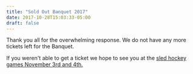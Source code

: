 ```yaml
---
title: "Sold Out Banquet 2017"
date: 2017-10-28T15:03:33-05:00
draft: false
---
```


Thank you all for the overwhelming response. We do not have any more tickets left 
for the Banquet.

If you weren't able to get a ticket we hope to see you at the [sled hockey games November 3rd and 4th.](events/sled-hockey-exhibition/) 

